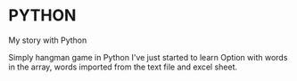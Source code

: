 # PYTHON
My story with Python

Simply hangman game in Python I've just started to learn
Option with words in the array, words imported from the text file and excel sheet.
